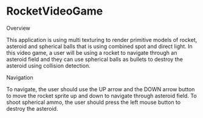 # RocketVideoGame

Overview

This application is using multi texturing to render primitive models of rocket, asteroid and spherical balls that is using combined spot and direct light. In this video game, a user will be using a rocket to navigate through an asteroid field and they can use spherical balls as bullets to destroy the asteroid using collision detection.

Navigation

To navigate, the user should use the UP arrow and the DOWN arrow button to move the rocket sprite up and down to navigate through asteroid field. To shoot spherical ammo, the user should press the left mouse button to destroy the asteroid.







